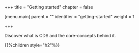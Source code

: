 +++
title = "Getting started"
chapter = false

[menu.main]
parent = ""
identifier = "getting-started"
weight = 1

+++

Discover what is CDS and the core-concepts behind it.

{{%children style="h2"%}}

